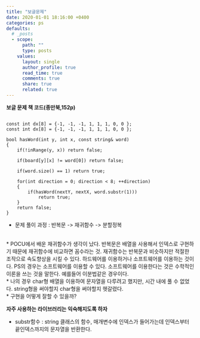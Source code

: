 ```yaml
---
title: "보글문제"
date: 2020-01-01 18:16:00 +0400
categories: ps
defaults:
  # _posts
  - scope:
      path: ""
      type: posts
    values:
      layout: single
      author_profile: true
      read_time: true
      comments: true
      share: true
      related: true
---
```


**보글 문제 책 코드(종만북,152p)**
<pre><code>
const int dx[8] = {-1, -1, -1, 1, 1, 1, 0, 0 };
const int dx[8] = {-1, -1, -1, 1, 1, 1, 0, 0 };

bool hasWord(int y, int x, const string& word)
{
    if(!inRange(y, x)) return false;

    if(board[y][x] != word[0]) return false;

    if(word.size() == 1) return true;

    for(int direction = 0; direction < 8; ++direction)
    {
        if(hasWord(nextY, nextX, word.substr(1)))
            return true;
    }
    return false;
}
</pre></code>

* 문제 풀이 과정 : 반복문 -> 재귀함수 -> 분할정복
<br/>
* POCU에서 배운 재귀함수가 생각이 났다. 반복문은 배열을 사용해서 인덱스로 구현하기 때문에 재귀함수에 비교하면 꼼수라는 것. 재귀함수는 반복문과 비슷하지만 적절한 조작으로 속도향상을 시킬 수 있다. 하드웨어를 이용하거나 소프트웨어를 이용하는 것이다. PS의 경우는 소프트웨어를 이용할 수 있다. 소프트웨어를 이용한다는 것은 수학적인 이론을 쓰는 것을 말한다. 예를들어 이분법같은 경우이다.
<br/>
* 나의 경우 char형 배열을 이용하여 문자열을 다루려고 했지만, 시간 내에 풀 수 없었다. string형을 써야할지 char형을 써야할지 헷갈렸다.
<br/>
* 구현을 어떻게 잘할 수 있을까?

**자주 사용하는 라이브러리는 익숙해지도록 하자**

* substr함수 : string 클래스의 함수, 매개변수에 인덱스가 들어가는데 인덱스부터 끝인덱스까지의 문자열을 반환한다.
